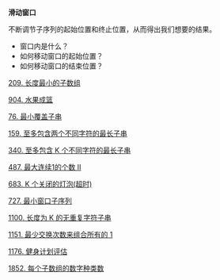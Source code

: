 
**滑动窗口**

不断调节子序列的起始位置和终止位置，从而得出我们想要的结果。

- 窗口内是什么？
- 如何移动窗口的起始位置？
- 如何移动窗口的结束位置？

<a href="209.cpp">209. 长度最小的子数组</a>

<a href="904.cpp">904. 水果成篮</a>

<a href="76.cpp">76. 最小覆盖子串</a>

<a href="159.cpp">159. 至多包含两个不同字符的最长子串</a>

<a href="340.cpp">340. 至多包含 K 个不同字符的最长子串</a>

<a href="487.cpp">487. 最大连续1的个数 II</a>

<a href="683.cpp">683. K 个关闭的灯泡(超时)</a>

<a href="727.cpp">727. 最小窗口子序列</a>

<a href="1100.cpp">1100. 长度为 K 的无重复字符子串</a>

<a href="1151.cpp">1151. 最少交换次数来组合所有的 1</a>

<a href="1176.cpp">1176. 健身计划评估</a>

<a href="1852.cpp">1852. 每个子数组的数字种类数</a>
